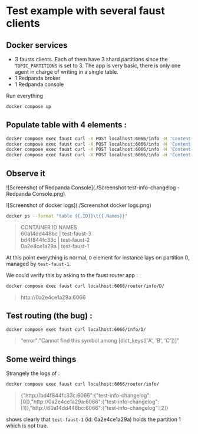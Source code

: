 # Test example with several faust clients

## Docker services

- 3 fausts clients. Each of them have 3 shard partitions since the  `TOPIC_PARTITIONS` is set to 3. The app is very basic, there is only one agent in charge of writing in a single table.
- 1 Redpanda broker
- 1 Redpanda console

Run everything
```bash
docker compose up
```

## Populate table with 4 elements : 

```bash
docker compose exec faust curl -X POST localhost:6066/info -H 'Content-Type: application/json' -d '{"key":"A", "value":"sail"}'
docker compose exec faust curl -X POST localhost:6066/info -H 'Content-Type: application/json' -d '{"key":"B", "value":"climb"}'
docker compose exec faust curl -X POST localhost:6066/info -H 'Content-Type: application/json' -d '{"key":"C", "value":"ski"}'
docker compose exec faust curl -X POST localhost:6066/info -H 'Content-Type: application/json' -d '{"key":"D", "value":"swim"}'
```

## Observe it

![Screenshot of Redpanda Console](./Screenshot test-info-changelog - Redpanda Console.png)

![Screenshot of docker logs](./Screenshot docker logs.png)

```bash
docker ps --format "table {{.ID}}\t{{.Names}}"
```

>CONTAINER ID   NAMES  
60a14dd448bc  | test-faust-3  
bd4f844fc33c  | test-faust-2  
0a2e4ce1a29a  | test-faust-1  

At this point everything is normal, `D` element for instance lays on partition 0, managed by `test-faust-1`.


We could verify this by asking to the faust router app :

```bash
docker compose exec faust curl localhost:6066/router/info/D/
``` 
>http://0a2e4ce1a29a:6066

## Test routing (**the bug**) : 

```bash
docker compose exec faust curl localhost:6066/info/D/
```

> "error":"Cannot find this symbol among [dict_keys(['A', 'B', 'C'])]"

## Some weird things

Strangely the logs of :
```bash
docker compose exec faust curl localhost:6066/router/info/
```
>{"http://bd4f844fc33c:6066":{"test-info-changelog":[0]},"http://0a2e4ce1a29a:6066":{"test-info-changelog":[1]},"http://60a14dd448bc:6066":{"test-info-changelog":[2]}

shows clearly that `test-faust-1` (id: 0a2e4ce1a29a)  holds the partition 1 which is not true.





